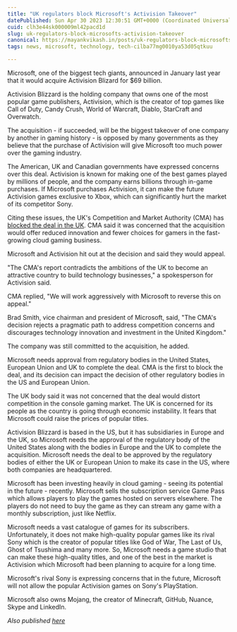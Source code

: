 ```yaml
---
title: "UK regulators block Microsoft's Activision Takeover"
datePublished: Sun Apr 30 2023 12:30:51 GMT+0000 (Coordinated Universal Time)
cuid: clh3e44sk000009ml42pacd1d
slug: uk-regulators-block-microsofts-activision-takeover
canonical: https://mayankvikash.in/posts/uk-regulators-block-microsofts-activision-takeover/
tags: news, microsoft, technology, tech-cilba77mg0010ya53d05qtkuu

---
```


Microsoft, one of the biggest tech giants, announced in January last year that it would acquire Activision Blizard for $69 billion.

Activision Blizzard is the holding company that owns one of the most popular game publishers, Activision, which is the creator of top games like Call of Duty, Candy Crush, World of Warcraft, Diablo, StarCraft and Overwatch.

The acquisition - if succeeded, will be the biggest takeover of one company by another in gaming history - is opposed by many governments as they believe that the purchase of Activision will give Microsoft too much power over the gaming industry.

The American, UK and Canadian governments have expressed concerns over this deal. Activision is known for making one of the best games played by millions of people, and the company earns billions through in-game purchases. If Microsoft purchases Activision, it can make the future Activision games exclusive to Xbox, which can significantly hurt the market of its competitor Sony.

Citing these issues, the UK's Competition and Market Authority (CMA) has [blocked the deal in the UK](https://www.bbc.com/news/entertainment-arts-65378617). CMA said it was concerned that the acquisition would offer reduced innovation and fewer choices for gamers in the fast-growing cloud gaming business.

Microsoft and Activision hit out at the decision and said they would appeal.

"The CMA's report contradicts the ambitions of the UK to become an attractive country to build technology businesses," a spokesperson for Activision said.

CMA replied, "We will work aggressively with Microsoft to reverse this on appeal."

Brad Smith, vice chairman and president of Microsoft, said, "The CMA's decision rejects a pragmatic path to address competition concerns and discourages technology innovation and investment in the United Kingdom."

The company was still committed to the acquisition, he added.

Microsoft needs approval from regulatory bodies in the United States, European Union and UK to complete the deal. CMA is the first to block the deal, and its decision can impact the decision of other regulatory bodies in the US and European Union.

The UK body said it was not concerned that the deal would distort competition in the console gaming market. The UK is concerned for its people as the country is going through economic instability. It fears that Microsoft could raise the prices of popular titles.

Activision Blizzard is based in the US, but it has subsidiaries in Europe and the UK, so Microsoft needs the approval of the regulatory body of the United States along with the bodies in Europe and the UK to complete the acquisition. Microsoft needs the deal to be approved by the regulatory bodies of either the UK or European Union to make its case in the US, where both companies are headquartered.

Microsoft has been investing heavily in cloud gaming - seeing its potential in the future - recently. Microsoft sells the subscription service Game Pass which allows players to play the games hosted on servers elsewhere. The players do not need to buy the game as they can stream any game with a monthly subscription, just like Netflix.

Microsoft needs a vast catalogue of games for its subscribers. Unfortunately, it does not make high-quality popular games like its rival Sony which is the creator of popular titles like God of War, The Last of Us, Ghost of Tsushima and many more. So, Microsoft needs a game studio that can make these high-quality titles, and one of the best in the market is Activision which Microsoft had been planning to acquire for a long time.

Microsoft's rival Sony is expressing concerns that in the future, Microsoft will not allow the popular Activision games on Sony's PlayStation.

Microsoft also owns Mojang, the creator of Minecraft, GitHub, Nuance, Skype and LinkedIn.

*Also published* [*here*](https://mayankvikash.in/posts/uk-regulators-block-microsofts-activision-takeover/)